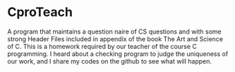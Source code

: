 # CproTeach
A program that maintains a question naire of CS questions and 
with some strong Header Files included in appendix of the book The Art and Science of C.
This is a homework required by our teacher of the course C programming. 
I heard about a checking program to judge the uniqueness of our work,
and I share my codes on the github to see what will happen.
